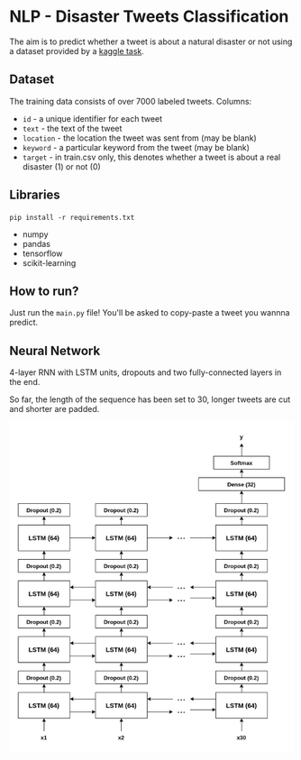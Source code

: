 # NLP - Disaster Tweets Classification
The aim is to predict whether a tweet is about a natural disaster or not using a dataset provided by a [kaggle task](https://www.kaggle.com/c/nlp-getting-started).

## Dataset

The training data consists of over 7000 labeled tweets.
Columns:
+ `id` - a unique identifier for each tweet
+ `text` - the text of the tweet
+ `location` - the location the tweet was sent from (may be blank)
+ `keyword` - a particular keyword from the tweet (may be blank)
+ `target` - in train.csv only, this denotes whether a tweet is about a real disaster (1) or not (0)

## Libraries
`pip install -r requirements.txt`
+ numpy
+ pandas
+ tensorflow
+ scikit-learning

## How to run?

Just run the `main.py` file! You'll be asked to copy-paste a tweet you wannna predict.

## Neural Network
4-layer RNN with LSTM units, dropouts and two fully-connected layers in the end.

So far, the length of the sequence has been set to 30, longer tweets are cut and shorter are padded.

<p align="center">
  <img src="./img/model.png" style="width:700px;"/>
</p>
